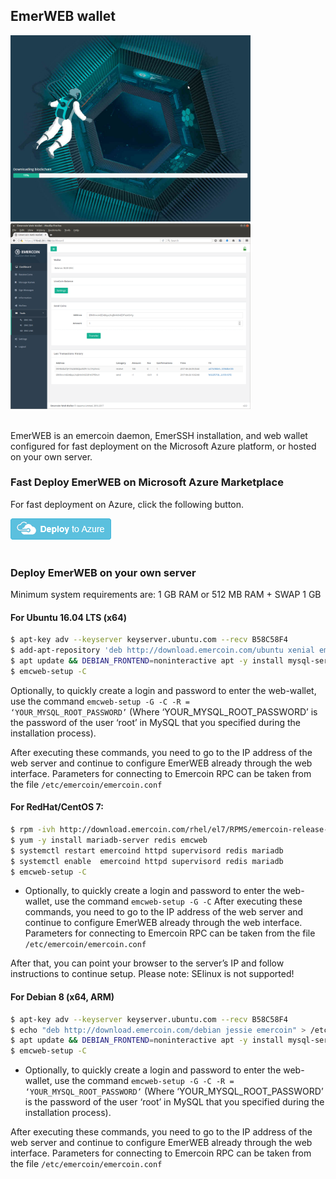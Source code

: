 ## EmerWEB wallet

<div style="style=”width:50%”">
 <img src="/images/EmerWEB.png" alt="EmerWEB is a web-based wallet running on your own server." width="384">
</div>
<div style="style=”width:50%”">
 <img src="/images/EmerWEB_UI.png" alt="EmerWEB has a full user interface." width="384">
</div>
<br>

EmerWEB is an emercoin daemon, EmerSSH installation, and web wallet configured for fast deployment on the Microsoft Azure platform, or hosted on your own server.

### Fast Deploy EmerWEB on Microsoft Azure Marketplace

For fast deployment on Azure, click the following button.
<div>
 <a target="_blank" rel="nofollow" href="https://azure.microsoft.com/marketplace/partners/emercoin/emercoin/"><img src="/images/Deployaz.png" alt="Deploy on Microsoft Azure."></a>
</div>

<br>

### Deploy EmerWEB on your own server

Minimum system requirements are: 1 GB RAM or 512 MB RAM + SWAP 1 GB 

#### For Ubuntu 16.04 LTS (x64)
```bash
$ apt-key adv --keyserver keyserver.ubuntu.com --recv B58C58F4
$ add-apt-repository 'deb http://download.emercoin.com/ubuntu xenial emercoin'
$ apt update && DEBIAN_FRONTEND=noninteractive apt -y install mysql-server redis-server && apt -y install emcweb
$ emcweb-setup -C
```
Optionally, to quickly create a login and password to enter the web-wallet, use the command <code>emcweb-setup -G -C -R = ‘YOUR_MYSQL_ROOT_PASSWORD’</code> (Where ‘YOUR_MYSQL_ROOT_PASSWORD’ is the password of the user ‘root’ in MySQL that you specified during the installation process).

After executing these commands, you need to go to the IP address of the web server and continue to configure EmerWEB already through the web interface.
Parameters for connecting to Emercoin RPC can be taken from the file <code>/etc/emercoin/emercoin.conf</code>
 
#### For RedHat/CentOS 7:
```bash
$ rpm -ivh http://download.emercoin.com/rhel/el7/RPMS/emercoin-release-1.0-1.el7.centos.noarch.rpm
$ yum -y install mariadb-server redis emcweb
$ systemctl restart emercoind httpd supervisord redis mariadb
$ systemctl enable  emercoind httpd supervisord redis mariadb
$ emcweb-setup -C
```
* Optionally, to quickly create a login and password to enter the web-wallet, use the command <code>emcweb-setup -G -C</code>
After executing these commands, you need to go to the IP address of the web server and continue to configure EmerWEB already through the web interface.
Parameters for connecting to Emercoin RPC can be taken from the file <code>/etc/emercoin/emercoin.conf</code>

After that, you can point your browser to the server’s IP and follow instructions to continue setup.
Please note: SElinux is not supported!

#### For Debian 8 (x64, ARM)
```bash
$ apt-key adv --keyserver keyserver.ubuntu.com --recv B58C58F4
$ echo "deb http://download.emercoin.com/debian jessie emercoin" > /etc/apt/sources.list.d/emercoin.list
$ apt update && DEBIAN_FRONTEND=noninteractive apt -y install mysql-server redis-server && apt -y install emcweb
$ emcweb-setup -C
```
* Optionally, to quickly create a login and password to enter the web-wallet, use the command <code>emcweb-setup -G -C -R = ‘YOUR_MYSQL_ROOT_PASSWORD’</code> (Where ‘YOUR_MYSQL_ROOT_PASSWORD’</code> is the password of the user ‘root’ in MySQL that you specified during the installation process).

After executing these commands, you need to go to the IP address of the web server and continue to configure EmerWEB already through the web interface.
Parameters for connecting to Emercoin RPC can be taken from the file <code>/etc/emercoin/emercoin.conf</code>

